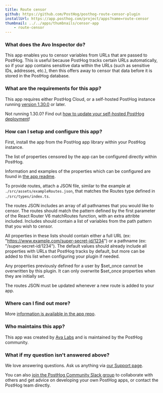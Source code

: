 ```yaml
---
title: Route censor
github: https://github.com/PostHog/posthog-route-censor-plugin
installUrl: https://app.posthog.com/project/apps?name=route-censor
thumbnail: ../../apps/thumbnails/censor-app
    - route-censor
---
```


### What does the Avo Inspector do?

This app enables you to censor variables from URLs that are passed to PostHog. This is useful because PostHog tracks certain URLs automatically, so if your app contains sensitive data within the URLs (such as sensitive IDs, addresses, etc.), then this offers away to censor that data before it is stored in the PostHog database. 

### What are the requirements for this app?

This app requires either PostHog Cloud, or a self-hosted PostHog instance running [version 1.30.0](https://posthog.com/blog/the-posthog-array-1-30-0) or later.

Not running 1.30.0? Find out [how to update your self-hosted PostHog deployment](https://posthog.com/docs/runbook/upgrading-posthog)!

### How can I setup and configure this app?

First, install the app from the PostHog app library within your PostHog instance.

The list of properties censored by the app can be configured directly within PostHog.

Information and examples of the properties which can be configured are found in [the app readme](https://github.com/PostHog/posthog-route-censor-plugin). 

To provide routes, attach a JSON file, similar to the example at `./src/assets/exampleRoutes.json`, that matches the Routes type defined in `./src/types/index.ts`.

The routes JSON includes an array of all pathnames that you would like to censor. The routes should match the pattern defined by the first parameter of the React Router V6 matchRoutes function, with an extra attribte included. Includes should contain a list of variables from the path pattern that you wish to censor.

All properties in these lists should contain either a full URL (ex: "https://www.example.com/super-secret-id/1234") or a pathname (ex: "/super-secret-id/1234"). The default values should already include all properties with URLs that PostHog tracks by default, but more can be added to this list when configuring your plugin if needed.

Any properties previously defined for a user by $set_once cannot be overwritten by this plugin. It can only overwrite $set_once properties when they are initially set.

The routes JSON must be updated whenever a new route is added to your app.

### Where can I find out more?

More [information is available in the app repo](https://github.com/PostHog/posthog-route-censor-plugin). 

### Who maintains this app?

This app was created by [Ava Labs](https://www.avalabs.org/) and is maintained by the PostHog community. 

### What if my question isn't answered above?

We love answering questions. Ask us anything via [our Support page](/questions).

You can also [join the PostHog Community Slack group](/slack) to collaborate with others and get advice on developing your own PostHog apps, or contact the PostHog team directly.
